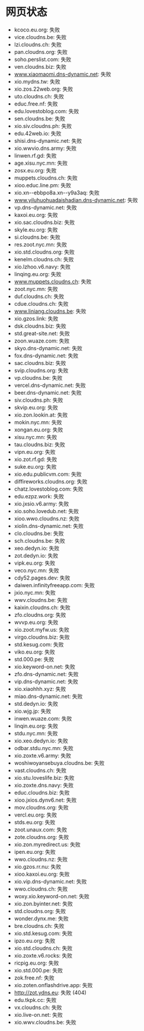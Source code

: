 # 网页状态
- kcoco.eu.org: 失败
- vice.cloudns.be: 失败
- lzi.cloudns.ch: 失败
- pan.cloudns.org: 失败
- soho.perslist.com: 失败
- ven.cloudns.biz: 失败
- www.xiaomaomi.dns-dynamic.net: 失败
- xio.mydns.tw: 失败
- xio.zos.22web.org: 失败
- uto.cloudns.ch: 失败
- educ.free.nf: 失败
- edu.lovestoblog.com: 失败
- sen.cloudns.be: 失败
- xio.siv.cloudns.ph: 失败
- edu.42web.io: 失败
- shisi.dns-dynamic.net: 失败
- xio.wwvio.dns.army: 失败
- linwen.rf.gd: 失败
- age.xisu.nyc.mn: 失败
- zosx.eu.org: 失败
- muppets.cloudns.ch: 失败
- xioo.educ.line.pm: 失败
- xio.xn--ebbpo8a.xn--y9a3aq: 失败
- www.yiluhuohuadaishadian.dns-dynamic.net: 失败
- vp.dns-dynamic.net: 失败
- kaxoi.eu.org: 失败
- xio.sac.cloudns.biz: 失败
- skyle.eu.org: 失败
- si.cloudns.be: 失败
- res.zoot.nyc.mn: 失败
- xio.std.cloudns.org: 失败
- kenelm.cloudns.ch: 失败
- xio.lzhoo.v6.navy: 失败
- linqing.eu.org: 失败
- www.muppets.cloudns.ch: 失败
- zoot.nyc.mn: 失败
- duf.cloudns.ch: 失败
- cdue.cloudns.ch: 失败
- www.liniang.cloudns.be: 失败
- xio.gzos.link: 失败
- dsk.cloudns.biz: 失败
- std.great-site.net: 失败
- zoon.wuaze.com: 失败
- skyo.dns-dynamic.net: 失败
- fox.dns-dynamic.net: 失败
- sac.cloudns.biz: 失败
- svip.cloudns.org: 失败
- vp.cloudns.be: 失败
- vercel.dns-dynamic.net: 失败
- beer.dns-dynamic.net: 失败
- siv.cloudns.ph: 失败
- skvip.eu.org: 失败
- xio.zon.lookin.at: 失败
- mokin.nyc.mn: 失败
- xongan.eu.org: 失败
- xisu.nyc.mn: 失败
- tau.cloudns.biz: 失败
- vipn.eu.org: 失败
- xio.zot.rf.gd: 失败
- suke.eu.org: 失败
- xio.edu.publicvm.com: 失败
- diffireworks.cloudns.org: 失败
- chatz.lovestoblog.com: 失败
- edu.ezpz.work: 失败
- xio.jxsio.v6.army: 失败
- xio.soho.lovedub.net: 失败
- xioo.wwo.cloudns.nz: 失败
- xiolin.dns-dynamic.net: 失败
- clo.cloudns.be: 失败
- sch.cloudns.be: 失败
- xeo.dedyn.io: 失败
- zot.dedyn.io: 失败
- vipk.eu.org: 失败
- veco.nyc.mn: 失败
- cdy52.pages.dev: 失败
- daiwen.infinityfreeapp.com: 失败
- jxio.nyc.mn: 失败
- wwv.cloudns.be: 失败
- kaixin.cloudns.ch: 失败
- zfo.cloudns.org: 失败
- wvvp.eu.org: 失败
- xio.zoot.myfw.us: 失败
- virgo.cloudns.biz: 失败
- std.kesug.com: 失败
- viko.eu.org: 失败
- std.000.pe: 失败
- xio.keyword-on.net: 失败
- zfo.dns-dynamic.net: 失败
- vip.dns-dynamic.net: 失败
- xio.xiaohhh.xyz: 失败
- miao.dns-dynamic.net: 失败
- std.dedyn.io: 失败
- xio.wjg.jp: 失败
- inwen.wuaze.com: 失败
- linqin.eu.org: 失败
- stdu.nyc.mn: 失败
- xio.xeo.dedyn.io: 失败
- odbar.stdu.nyc.mn: 失败
- xio.zoxte.v6.army: 失败
- woshiwoyansebuya.cloudns.be: 失败
- vast.cloudns.ch: 失败
- xio.stu.loveslife.biz: 失败
- xio.zoxte.dns.navy: 失败
- educ.cloudns.biz: 失败
- xioo.jxios.dynv6.net: 失败
- mov.cloudns.org: 失败
- vercl.eu.org: 失败
- stds.eu.org: 失败
- zoot.unaux.com: 失败
- zote.cloudns.org: 失败
- xio.zon.myredirect.us: 失败
- ipen.eu.org: 失败
- wwo.cloudns.nz: 失败
- xio.gzos.rr.nu: 失败
- xioo.kaxoi.eu.org: 失败
- xio.vip.dns-dynamic.net: 失败
- wwo.cloudns.ch: 失败
- woxy.xio.keyword-on.net: 失败
- xio.zon.byinter.net: 失败
- std.cloudns.org: 失败
- wonder.dynx.me: 失败
- bre.cloudns.ch: 失败
- xio.std.kesug.com: 失败
- ipzo.eu.org: 失败
- xio.std.cloudns.ch: 失败
- xio.zoxte.v6.rocks: 失败
- ricpig.eu.org: 失败
- xio.std.000.pe: 失败
- zok.free.nf: 失败
- xio.zoten.onflashdrive.app: 失败
- http://zot.ydns.eu: 失败 (404)
- edu.tkpk.cc: 失败
- vx.cloudns.ch: 失败
- xio.live-on.net: 失败
- xio.wwv.cloudns.be: 失败
